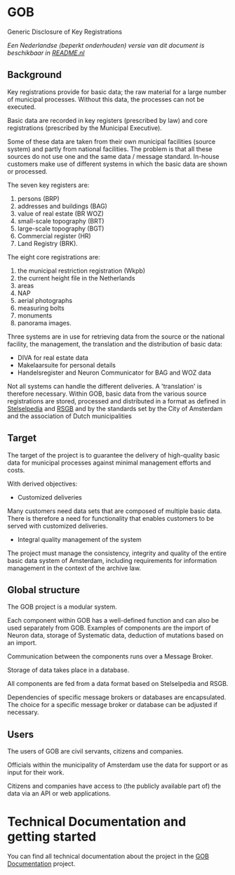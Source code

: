 # GOB

Generic Disclosure of Key Registrations

_Een Nederlandse (beperkt onderhouden) versie van dit document is beschikbaar in [README.nl](README.nl.md)_

## Background

Key registrations provide for basic data; the raw material for a large number of municipal processes.
Without this data, the processes can not be executed.

Basic data are recorded in key registers (prescribed by law) and core registrations (prescribed by the Municipal Executive).

Some of these data are taken from their own municipal facilities (source system) and partly from national facilities.
The problem is that all these sources do not use one and the same data / message standard.
In-house customers make use of different systems in which the basic data are shown or processed.

The seven key registers are:
1. persons (BRP)
2. addresses and buildings (BAG)
3. value of real estate (BR WOZ)
4. small-scale topography (BRT)
5. large-scale topography (BGT)
6. Commercial register (HR)
7. Land Registry (BRK).

The eight core registrations are:
1. the municipal restriction registration (Wkpb)
2. the current height file in the Netherlands
3. areas
4. NAP
5. aerial photographs
6. measuring bolts
7. monuments
8. panorama images.

Three systems are in use for retrieving data from the source or the national facility, the management, the translation and the distribution of basic data:
- DIVA for real estate data
- Makelaarsuite for personal details
- Handelsregister and Neuron Communicator for BAG and WOZ data

Not all systems can handle the different deliveries.
A 'translation' is therefore necessary.
Within GOB, basic data from the various source registrations are stored, processed and distributed in a format as defined in
[Stelselpedia](https://www.amsterdam.nl/stelselpedia/|Stelselpedia) and
[RSGB](https://www.gemmaonline.nl/index.php/Informatiemodel_Basis-_en_Kerngegevens_(RSGB)) and by 
the standards set by the City of Amsterdam and the association of Dutch municipalities

## Target

The target of the project is to guarantee the delivery of high-quality basic data for municipal processes against minimal management efforts and costs.

With derived objectives:
- Customized deliveries

Many customers need data sets that are composed of multiple basic data.
There is therefore a need for functionality that enables customers to be served with customized deliveries.

- Integral quality management of the system

The project must manage the consistency, integrity and quality of the entire basic data system of Amsterdam,
including requirements for information management in the context of the archive law.

## Global structure

The GOB project is a modular system.

Each component within GOB has a well-defined function and can also be used separately from GOB.
Examples of components are the import of Neuron data, storage of Systematic data, deduction of mutations based on an import.

Communication between the components runs over a Message Broker.

Storage of data takes place in a database.

All components are fed from a data format based on Stelselpedia and RSGB.

Dependencies of specific message brokers or databases are encapsulated.
The choice for a specific message broker or database can be adjusted if necessary.

## Users

The users of GOB are civil servants, citizens and companies.

Officials within the municipality of Amsterdam use the data for support or as input for their work.

Citizens and companies have access to (the publicly available part of) the data via an API or web applications.

# Technical Documentation and getting started

You can find all technical documentation about the project in the [GOB Documentation](https://github.com/Amsterdam/GOB-Documentation) project.